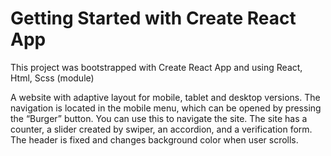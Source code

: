 # Getting Started with Create React App

This project was bootstrapped with Create React App and using React, Html, Scss (module)

A website with adaptive layout for mobile, tablet and desktop versions. The navigation is located in the mobile menu, which can be opened by pressing the “Burger” button. You can use this to navigate the site. The site has a counter, a slider created by swiper, an accordion, and a verification form. The header is fixed and changes background color when user scrolls.
